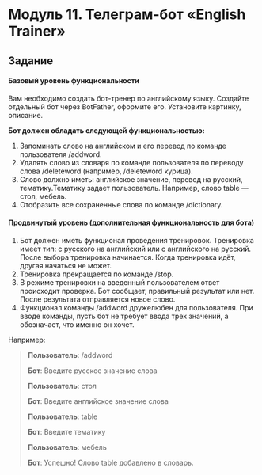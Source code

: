 #  Модуль 11. Телеграм-бот  «English Trainer»


## Задание

#### Базовый уровень функциональности

Вам необходимо создать бот-тренер по английскому языку. Создайте отдельный бот через BotFather, оформите его. Установите картинку, описание.

**Бот должен обладать следующей функциональностью:** 

1. Запоминать слово на английском и его перевод по команде пользователя /addword. 
2. Удалять слово из словаря по команде пользователя по переводу слова /deleteword (например, /deleteword курица). 
3. Слово должно иметь: английское значение, перевод на русский, тематику.Тематику задает пользователь. Например, слово table — стол, мебель. 
4. Отобразить все сохраненные слова по команде /dictionary.

#### Продвинутый уровень (дополнительная функциональность для бота)

1. Бот должен иметь функционал проведения тренировок. Тренировка имеет тип: с русского на английский или с английского на русский. После выбора тренировка начинается. Когда тренировка идёт, другая начаться не может. 
2. Тренировка прекращается по команде /stop. 
3. В режиме тренировки на введенный пользователем ответ происходит проверка. Бот сообщает, правильный результат или нет. После результата отправляется новое слово. 
4. Функционал команды /addword дружелюбен для пользователя. При вводе команды, пусть бот не требует ввода трех значений, а обозначает, что именно он хочет.

Например:

> **Пользователь**: /addword
> 
> **Бот**: Введите русское значение слова
> 
> **Пользователь**: стол
> 
> **Бот**: Введите английское значение слова
> 
> **Пользователь**: table
> 
> **Бот**: Введите тематику
> 
> **Пользователь**: мебель
> 
> **Бот**: Успешно! Слово table добавлено в словарь. 
